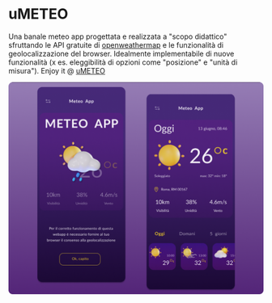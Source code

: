 # uMETEO

Una banale meteo app progettata e realizzata a "scopo didattico" sfruttando le API gratuite di [openweathermap](https://openweathermap.org/) e le funzionalità di geolocalizzazione del browser. Idealmente implementabile di nuove funzionalità (x es. eleggibilità di opzioni come "posizione" e "unità di misura"). Enjoy it @ [uMETEO](https://umeteo.netlify.app)

![uMETEO App](uMETEO.png?raw=true)
